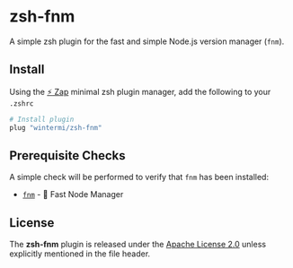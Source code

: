 # zsh-fnm
A simple zsh plugin for the fast and simple Node.js version manager (`fnm`).

## Install
Using the [:zap: Zap](https://www.zapzsh.org/) minimal zsh plugin manager, add the following to your `.zshrc`

```sh
# Install plugin
plug "wintermi/zsh-fnm"
```

## Prerequisite Checks
A simple check will be performed to verify that `fnm` has been installed:

- [`fnm`](https://fnm.vercel.app/) - :rocket: Fast Node Manager


## License
The **zsh-fnm** plugin is released under the [Apache License 2.0](https://github.com/wintermi/zsh-fnm/blob/main/LICENSE) unless explicitly mentioned in the file header.
